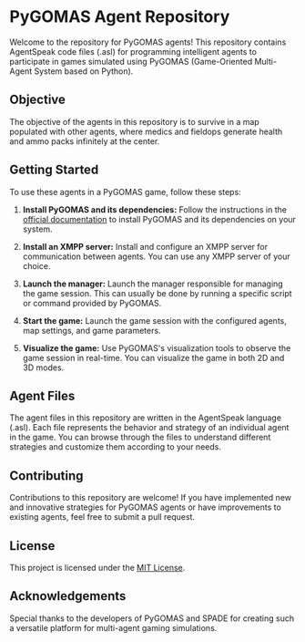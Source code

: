 # PyGOMAS Agent Repository

Welcome to the repository for PyGOMAS agents! This repository contains AgentSpeak code files (.asl) for programming intelligent agents to participate in games simulated using PyGOMAS (Game-Oriented Multi-Agent System based on Python).

## Objective

The objective of the agents in this repository is to survive in a map populated with other agents, where medics and fieldops generate health and ammo packs infinitely at the center.

## Getting Started

To use these agents in a PyGOMAS game, follow these steps:

1. **Install PyGOMAS and its dependencies:** Follow the instructions in the [official documentation](https://github.com/javipalanca/pygomas) to install PyGOMAS and its dependencies on your system.

2. **Install an XMPP server:** Install and configure an XMPP server for communication between agents. You can use any XMPP server of your choice.

3. **Launch the manager:** Launch the manager responsible for managing the game session. This can usually be done by running a specific script or command provided by PyGOMAS.

4. **Start the game:** Launch the game session with the configured agents, map settings, and game parameters.

5. **Visualize the game:** Use PyGOMAS's visualization tools to observe the game session in real-time. You can visualize the game in both 2D and 3D modes.

## Agent Files

The agent files in this repository are written in the AgentSpeak language (.asl). Each file represents the behavior and strategy of an individual agent in the game. You can browse through the files to understand different strategies and customize them according to your needs.

## Contributing

Contributions to this repository are welcome! If you have implemented new and innovative strategies for PyGOMAS agents or have improvements to existing agents, feel free to submit a pull request.

## License

This project is licensed under the [MIT License](LICENSE).

## Acknowledgements

Special thanks to the developers of PyGOMAS and SPADE for creating such a versatile platform for multi-agent gaming simulations.
